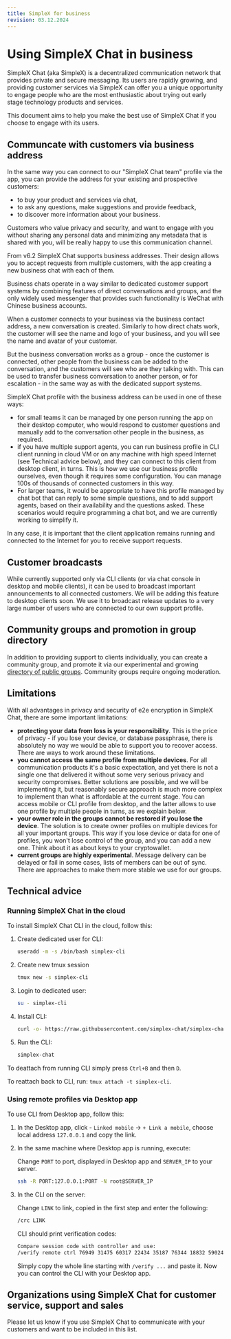 ```yaml
---
title: SimpleX for business
revision: 03.12.2024
---
```


# Using SimpleX Chat in business

SimpleX Chat (aka SimpleX) is a decentralized communication network that provides private and secure messaging. Its users are rapidly growing, and providing customer services via SimpleX can offer you a unique opportunity to engage people who are the most enthusiastic about trying out early stage technology products and services.

This document aims to help you make the best use of SimpleX Chat if you choose to engage with its users.

## Communcate with customers via business address

In the same way you can connect to our "SimpleX Chat team" profile via the app, you can provide the address for your existing and prospective customers:
- to buy your product and services via chat,
- to ask any questions, make suggestions and provide feedback,
- to discover more information about your business.

Customers who value privacy and security, and want to engage with you without sharing any personal data and minimizing any metadata that is shared with you, will be really happy to use this communication channel.

From v6.2 SimpleX Chat supports business addresses. Their design allows you to accept requests from multiple customers, with the app creating a new business chat with each of them.

Business chats operate in a way similar to dedicated customer support systems by combining features of direct conversations and groups, and the only widely used messenger that provides such functionality is WeChat with Chinese business accounts.

When a customer connects to your business via the business contact address, a new conversation is created. Similarly to how direct chats work, the customer will see the name and logo of your business, and you will see the name and avatar of your customer.

But the business conversation works as a group - once the customer is connected, other people from the business can be added to the conversation, and the customers will see who are they talking with. This can be used to transfer business conversation to another person, or for escalation - in the same way as with the dedicated support systems.

SimpleX Chat profile with the business address can be used in one of these ways:
- for small teams it can be managed by one person running the app on their desktop computer, who would respond to customer questions and manually add to the conversation other people in the business, as required.
- if you have multiple support agents, you can run business profile in CLI client running in cloud VM or on any machine with high speed Internet (see Technical advice below), and they can connect to this client from desktop client, in turns. This is how we use our business profile ourselves, even though it requires some configuration. You can manage 100s of thousands of connected customers in this way.
- For larger teams, it would be appropriate to have this profile managed by chat bot that can reply to some simple questions, and to add support agents, based on their availability and the questions asked. These scenarios would require programming a chat bot, and we are currently working to simplify it.

In any case, it is important that the client application remains running and connected to the Internet for you to receive support requests.

## Customer broadcasts

While currently supported only via CLI clients (or via chat console in desktop and mobile clients), it can be used to broadcast important announcements to all connected customers. We will be adding this feature to desktop clients soon. We use it to broadcast release updates to a very large number of users who are connected to our own support profile.

## Community groups and promotion in group directory

In addition to providing support to clients individually, you can create a community group, and promote it via our experimental and growing [directory of public groups](./DIRECTORY.md). Community groups require ongoing moderation.

## Limitations

With all advantages in privacy and security of e2e encryption in SimpleX Chat, there are some important limitations:
- **protecting your data from loss is your responsibility**. This is the price of privacy - if you lose your device, or database passphrase, there is absolutely no way we would be able to support you to recover access. There are ways to work around these limitations.
- **you cannot access the same profile from multiple devices**. For all communication products it's a basic expectation, and yet there is not a single one that delivered it without some very serious privacy and security compromises. Better solutions are possible, and we will be implementing it, but reasonably secure approach is much more complex to implement than what is affordable at the current stage. You can access mobile or CLI profile from desktop, and the latter allows to use one profile by multiple people in turns, as we explain below.
- **your owner role in the groups cannot be restored if you lose the device**. The solution is to create owner profiles on multiple devices for all your important groups. This way if you lose device or data for one of profiles, you won't lose control of the group, and you can add a new one. Think about it as about keys to your cryptowallet.
- **current groups are highly experimental**. Message delivery can be delayed or fail in some cases, lists of members can be out of sync. There are approaches to make them more stable we use for our groups.

## Technical advice

### Running SimpleX Chat in the cloud

To install SimpleX Chat CLI in the cloud, follow this:

1. Create dedicated user for CLI:

   ```sh
   useradd -m -s /bin/bash simplex-cli
   ```

2. Create new tmux session

   ```sh
   tmux new -s simplex-cli
   ```

3. Login to dedicated user:

   ```sh
   su - simplex-cli
   ```

4. Install CLI:

   ```sh
   curl -o- https://raw.githubusercontent.com/simplex-chat/simplex-chat/stable/install.sh | bash
   ```

5. Run the CLI:

   ```sh
   simplex-chat
   ```

To deattach from running CLI simply press `Ctrl+B` and then `D`.

To reattach back to CLI, run: `tmux attach -t simplex-cli`.

### Using remote profiles via Desktop app

To use CLI from Desktop app, follow this:

1. In the Desktop app, click - `Linked mobile` -> `+ Link a mobile`, choose local address `127.0.0.1` and copy the link.

2. In the same machine where Desktop app is running, execute:

   Change `PORT` to port, displayed in Desktop app and `SERVER_IP` to your server.

   ```sh
   ssh -R PORT:127.0.0.1:PORT -N root@SERVER_IP
   ```

3. In the CLI on the server:

   Change `LINK` to link, copied in the first step and enter the following:

   ```sh
   /crc LINK
   ```

   CLI should print verification codes:

   ```sh
   Compare session code with controller and use:
   /verify remote ctrl 76949 31475 60317 22434 35187 76344 18832 59024 33538 38255 46475 98383 11220 39598 13534 18
   ```
  
   Simply copy the whole line starting with `/verify ...` and paste it. Now you can control the CLI with your Desktop app.

## Organizations using SimpleX Chat for customer service, support and sales

Please let us know if you use SimpleX Chat to communicate with your customers and want to be included in this list.
